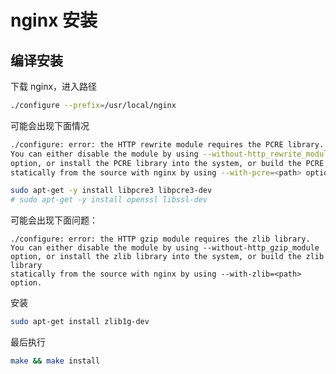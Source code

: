# nginx 安装

## 编译安装

下载 nginx，进入路径

```bash
./configure --prefix=/usr/local/nginx
```

可能会出现下面情况

```bash
./configure: error: the HTTP rewrite module requires the PCRE library.
You can either disable the module by using --without-http_rewrite_module
option, or install the PCRE library into the system, or build the PCRE library
statically from the source with nginx by using --with-pcre=<path> option.
```

```bash
sudo apt-get -y install libpcre3 libpcre3-dev
# sudo apt-get -y install openssl libssl-dev
```

可能会出现下面问题：

```
./configure: error: the HTTP gzip module requires the zlib library.
You can either disable the module by using --without-http_gzip_module
option, or install the zlib library into the system, or build the zlib library
statically from the source with nginx by using --with-zlib=<path> option.
```

安装

```bash
sudo apt-get install zlib1g-dev
```

最后执行

```bash
make && make install
```

